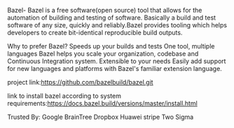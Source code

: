 Bazel-
Bazel is a free software(open source) tool that allows for the automation of building and testing of software.
Basically a build and test software of any size, quickly and reliably.Bazel provides tooling which helps developers to create bit-identical reproducible build outputs.

Why to prefer Bazel?
Speeds up your builds and tests
One tool, multiple languages
Bazel helps you scale your organization, codebase and Continuous Integration system.
Extensible to your needs
Easily add support for new languages and platforms with Bazel's familiar extension language.

project link:https://github.com/bazelbuild/bazel.git

link to install bazel according to system requirements:https://docs.bazel.build/versions/master/install.html

Trusted By:
Google
BrainTree
Dropbox
Huawei
stripe
Two Sigma
